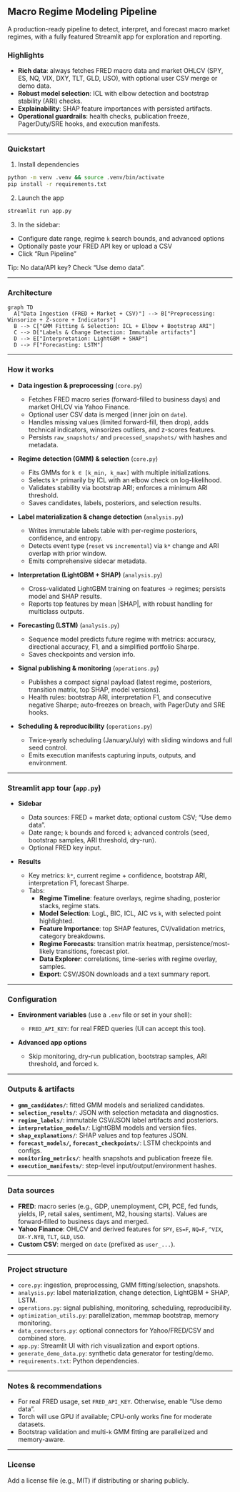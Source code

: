 ## Macro Regime Modeling Pipeline

A production-ready pipeline to detect, interpret, and forecast macro market regimes, with a fully featured Streamlit app for exploration and reporting.

### Highlights
- **Rich data**: always fetches FRED macro data and market OHLCV (SPY, ES, NQ, VIX, DXY, TLT, GLD, USO), with optional user CSV merge or demo data.
- **Robust model selection**: ICL with elbow detection and bootstrap stability (ARI) checks.
- **Explainability**: SHAP feature importances with persisted artifacts.
- **Operational guardrails**: health checks, publication freeze, PagerDuty/SRE hooks, and execution manifests.

---

### Quickstart
1) Install dependencies
```bash
python -m venv .venv && source .venv/bin/activate
pip install -r requirements.txt
```

2) Launch the app
```bash
streamlit run app.py
```

3) In the sidebar:
- Configure date range, regime `k` search bounds, and advanced options
- Optionally paste your FRED API key or upload a CSV
- Click “Run Pipeline”

Tip: No data/API key? Check “Use demo data”.

---

### Architecture
```mermaid
graph TD
  A["Data Ingestion (FRED + Market + CSV)"] --> B["Preprocessing: Winsorize + Z-score + Indicators"]
  B --> C["GMM Fitting & Selection: ICL + Elbow + Bootstrap ARI"]
  C --> D["Labels & Change Detection: Immutable artifacts"]
  D --> E["Interpretation: LightGBM + SHAP"]
  D --> F["Forecasting: LSTM"]
```

---

### How it works
- **Data ingestion & preprocessing** (`core.py`)
  - Fetches FRED macro series (forward-filled to business days) and market OHLCV via Yahoo Finance.
  - Optional user CSV data is merged (inner join on `date`).
  - Handles missing values (limited forward-fill, then drop), adds technical indicators, winsorizes outliers, and z-scores features.
  - Persists `raw_snapshots/` and `processed_snapshots/` with hashes and metadata.

- **Regime detection (GMM) & selection** (`core.py`)
  - Fits GMMs for `k ∈ [k_min, k_max]` with multiple initializations.
  - Selects `k*` primarily by ICL with an elbow check on log-likelihood.
  - Validates stability via bootstrap ARI; enforces a minimum ARI threshold.
  - Saves candidates, labels, posteriors, and selection results.

- **Label materialization & change detection** (`analysis.py`)
  - Writes immutable labels table with per-regime posteriors, confidence, and entropy.
  - Detects event type (`reset` vs `incremental`) via `k*` change and ARI overlap with prior window.
  - Emits comprehensive sidecar metadata.

- **Interpretation (LightGBM + SHAP)** (`analysis.py`)
  - Cross-validated LightGBM training on features → regimes; persists model and SHAP results.
  - Reports top features by mean |SHAP|, with robust handling for multiclass outputs.

- **Forecasting (LSTM)** (`analysis.py`)
  - Sequence model predicts future regime with metrics: accuracy, directional accuracy, F1, and a simplified portfolio Sharpe.
  - Saves checkpoints and version info.

- **Signal publishing & monitoring** (`operations.py`)
  - Publishes a compact signal payload (latest regime, posteriors, transition matrix, top SHAP, model versions).
  - Health rules: bootstrap ARI, interpretation F1, and consecutive negative Sharpe; auto-freezes on breach, with PagerDuty and SRE hooks.

- **Scheduling & reproducibility** (`operations.py`)
  - Twice-yearly scheduling (January/July) with sliding windows and full seed control.
  - Emits execution manifests capturing inputs, outputs, and environment.

---

### Streamlit app tour (`app.py`)
- **Sidebar**
  - Data sources: FRED + market data; optional custom CSV; “Use demo data”.
  - Date range; `k` bounds and forced `k`; advanced controls (seed, bootstrap samples, ARI threshold, dry-run).
  - Optional FRED key input.

- **Results**
  - Key metrics: `k*`, current regime + confidence, bootstrap ARI, interpretation F1, forecast Sharpe.
  - Tabs:
    - **Regime Timeline**: feature overlays, regime shading, posterior stacks, regime stats.
    - **Model Selection**: LogL, BIC, ICL, AIC vs `k`, with selected point highlighted.
    - **Feature Importance**: top SHAP features, CV/validation metrics, category breakdowns.
    - **Regime Forecasts**: transition matrix heatmap, persistence/most-likely transitions, forecast plot.
    - **Data Explorer**: correlations, time-series with regime overlay, samples.
    - **Export**: CSV/JSON downloads and a text summary report.

---

### Configuration
- **Environment variables** (use a `.env` file or set in your shell):
  - `FRED_API_KEY`: for real FRED queries (UI can accept this too).


- **Advanced app options**
  - Skip monitoring, dry-run publication, bootstrap samples, ARI threshold, and forced `k`.

---

### Outputs & artifacts
- **`gmm_candidates/`**: fitted GMM models and serialized candidates.
- **`selection_results/`**: JSON with selection metadata and diagnostics.
- **`regime_labels/`**: immutable CSV/JSON label artifacts and posteriors.
- **`interpretation_models/`**: LightGBM models and version files.
- **`shap_explanations/`**: SHAP values and top features JSON.
- **`forecast_models/`, `forecast_checkpoints/`**: LSTM checkpoints and configs.
- **`monitoring_metrics/`**: health snapshots and publication freeze file.
- **`execution_manifests/`**: step-level input/output/environment hashes.

---

### Data sources
- **FRED**: macro series (e.g., GDP, unemployment, CPI, PCE, fed funds, yields, IP, retail sales, sentiment, M2, housing starts). Values are forward-filled to business days and merged.
- **Yahoo Finance**: OHLCV and derived features for `SPY`, `ES=F`, `NQ=F`, `^VIX`, `DX-Y.NYB`, `TLT`, `GLD`, `USO`.
- **Custom CSV**: merged on `date` (prefixed as `user_...`).

---

### Project structure
- `core.py`: ingestion, preprocessing, GMM fitting/selection, snapshots.
- `analysis.py`: label materialization, change detection, LightGBM + SHAP, LSTM.
- `operations.py`: signal publishing, monitoring, scheduling, reproducibility.
- `optimization_utils.py`: parallelization, memmap bootstrap, memory monitoring.
- `data_connectors.py`: optional connectors for Yahoo/FRED/CSV and combined store.
- `app.py`: Streamlit UI with rich visualization and export options.
- `generate_demo_data.py`: synthetic data generator for testing/demo.
- `requirements.txt`: Python dependencies.

---

### Notes & recommendations
- For real FRED usage, set `FRED_API_KEY`. Otherwise, enable “Use demo data”.
- Torch will use GPU if available; CPU-only works fine for moderate datasets.
- Bootstrap validation and multi-`k` GMM fitting are parallelized and memory-aware.

---

### License
Add a license file (e.g., MIT) if distributing or sharing publicly.


